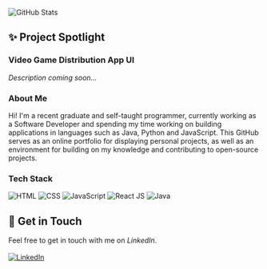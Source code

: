 ![GitHub Stats](https://github-readme-stats.vercel.app/api?username=chadrakh&count_private=true&show_icons=true&theme=onedark&custom_title=Chadrak's&nbsp;GitHub&nbsp;Profile&bg_color=0d1117&icon_color=61DAFB&text_color=ffffff&title_color=ffffff)

## ✨ Project Spotlight
### Video Game Distribution App UI
<i>Description coming soon...</i>

### About Me
Hi! I'm a recent graduate and self-taught programmer, currently working as a Software Developer and spending my time working on building applications in languages such as Java, Python and JavaScript. This GitHub serves as an online portfolio for displaying personal projects, as well as an environment for building on my knowledge and contributing to open-source projects.

### Tech Stack
![HTML](https://img.shields.io/badge/HTML5-20232A?style=for-the-badge&logo=html5&logoColor=E34F26)
![CSS](https://img.shields.io/badge/CSS3-20232A?style=for-the-badge&logo=css3&logoColor=1572B6)
![JavaScript](https://img.shields.io/badge/JavaScript-20232A?style=for-the-badge&logo=javascript&logoColor=F7DF1E)
![React JS](	https://img.shields.io/badge/React-20232A?style=for-the-badge&logo=react&logoColor=61DAFB)
![Java](https://img.shields.io/badge/java-20232A.svg?style=for-the-badge&logo=java&logoColor=23ED8B00)

## 📧 Get in Touch
Feel free to get in touch with me on <i>LinkedIn</i>.
<br /><br />
[![LinkedIn](https://img.shields.io/badge/LinkedIn-20232A.svg?style=for-the-badge&logo=Instagram&logoColor=0077B5)](https://www.linkedin.com/in/chadrakholondo/)

<!-- Stats & Badges
Stats: https://github.com/anuraghazra/github-readme-stats
Badges: https://github.com/alexandresanlim/Badges4-README.md-Profile || https://github.com/Ileriayo/markdown-badges || https://dev.to/envoy_/150-badges-for-github-pnk
-->
